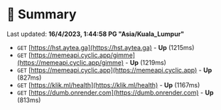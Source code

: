# 📖 Summary
Last updated: **16/4/2023, 1:44:58 PG "Asia/Kuala_Lumpur"**

- `GET` [https://hst.aytea.ga](https://hst.aytea.ga) - **Up** (1215ms)
- `GET` [https://memeapi.cyclic.app/gimme](https://memeapi.cyclic.app/gimme) - **Up** (1219ms)
- `GET` [https://memeapi.cyclic.app](https://memeapi.cyclic.app) - **Up** (827ms)
- `GET` [https://klik.ml/health](https://klik.ml/health) - **Up** (1167ms)
- `GET` [https://dumb.onrender.com](https://dumb.onrender.com) - **Up** (813ms)
